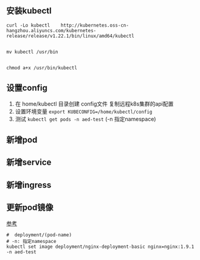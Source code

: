 ## 安装kubectl

```shell
curl -Lo kubectl    http://kubernetes.oss-cn-hangzhou.aliyuncs.com/kubernetes-release/release/v1.22.1/bin/linux/amd64/kubectl


mv kubectl /usr/bin


chmod a+x /usr/bin/kubectl
```

## 设置config

1. 在 home/kubectl 目录创建 config文件 复制远程k8s集群的api配置
2. 设置环境变量 `export KUBECONFIG=/home/kubectl/config`
3. 测试 `kubectl get pods -n aed-test` (-n 指定namespace)

## 新增pod

## 新增service

## 新增ingress

## 更新pod镜像

[参考](https://developer.aliyun.com/article/1122230)

```shell
#  deployment/(pod-name)  
# -n: 指定namespace
kubectl set image deployment/nginx-deployment-basic nginx=nginx:1.9.1 -n aed-test

``` 


